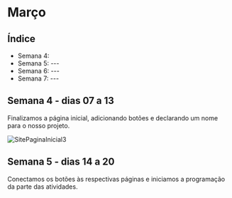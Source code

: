 # Março

## Índice
- Semana 4: 
- Semana 5: ---
- Semana 6: ---
- Semana 7: ---

## Semana 4 - dias 07 a 13
Finalizamos a página inicial, adicionando botões e declarando um nome para o nosso projeto.

![SitePaginaInicial3](./Imagens/Mar_01.jpeg)

## Semana 5 - dias 14 a 20
Conectamos os botões às respectivas páginas e iniciamos a programação da parte das atividades.
